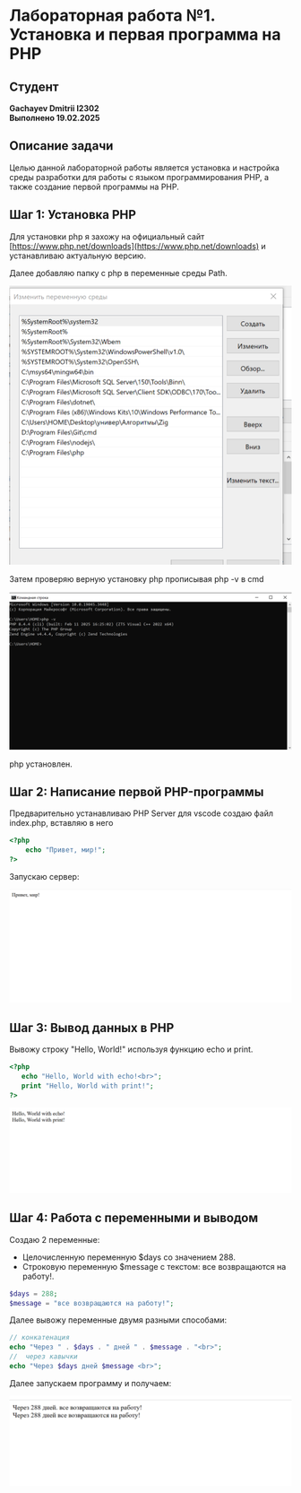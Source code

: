 # Лабораторная работа №1. Установка и первая программа на PHP

## Студент
**Gachayev Dmitrii I2302**  
**Выполнено 19.02.2025**  

## Описание задачи
Целью данной лабораторной работы является установка и настройка среды разработки для работы с языком программирования PHP, а также создание первой программы на PHP.

## Шаг 1: Установка PHP

Для установки php я захожу на официальный сайт [https://www.php.net/downloads](https://www.php.net/downloads) и устанавливаю актуальную версию.

Далее добавляю папку с php в переменные среды Path.

![image](screenshots/Screenshot_0.png) 

Затем проверяю верную установку php прописывая php -v в cmd

![image](screenshots/Screenshot_2.png) 

php установлен.

## Шаг 2: Написание первой PHP-программы
Предварительно устанавливаю PHP Server для vscode создаю файл index.php, вставляю в него
```php
<?php
    echo "Привет, мир!";
?>
```

Запускаю сервер:

![image](screenshots/Screenshot_1.png) 

## Шаг 3: Вывод данных в PHP
Вывожу строку "Hello, World!" используя функцию echo и print.

```php
<?php
   echo "Hello, World with echo!<br>";
   print "Hello, World with print!";
?>
```
![image](screenshots/Screenshot_3.png) 

## Шаг 4: Работа с переменными и выводом
Создаю 2 переменные:
- Целочисленную переменную $days со значением 288.
- Строковую переменную $message с текстом: все возвращаются на работу!.
```php
$days = 288;
$message = "все возвращаются на работу!";
```

Далее вывожу переменные двумя разными способами:
```php
// конкатенация
echo "Через " . $days . " дней " . $message . "<br>";
//  через кавычки
echo "Через $days дней $message <br>";
```
Далее запускаем программу и получаем:

![image](screenshots/Screenshot_4.png) 
